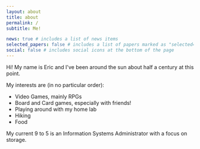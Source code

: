 ```yaml
---
layout: about
title: about
permalink: /
subtitle: Me!

news: true # includes a list of news items
selected_papers: false # includes a list of papers marked as "selected={true}"
social: false # includes social icons at the bottom of the page
---
```


Hi! My name is Eric and I've been around the sun about half a century at this point.

My interests are (in no particular order):
- Video Games, mainly RPGs
- Board and Card games, especially with friends!
- Playing around with my home lab
- Hiking
- Food

My current 9 to 5 is an Information Systems Administrator with a focus on storage.

